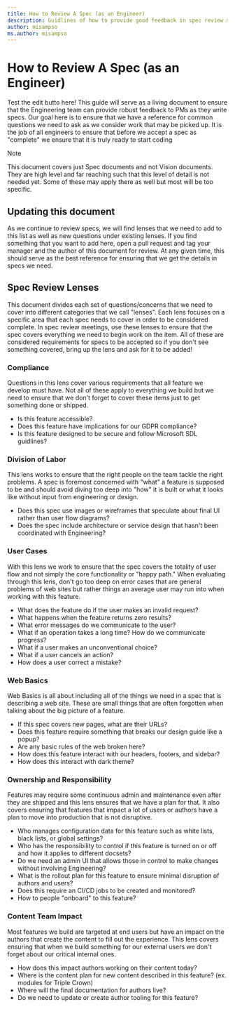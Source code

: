 ```yaml
---
title: How to Review A Spec (as an Engineer)
description: Guidlines of how to provide good feedback in spec review meetings
author: misampso
ms.author: misampso
---
```


# How to Review A Spec (as an Engineer)

Test the edit butto here!
This guide will serve as a living document to ensure that the Engineering team can provide robust feedback to PMs as they write specs. Our goal here is to ensure that we have a reference for common questions we need to ask as we consider work that may be picked up. It is the job of all engineers to ensure that before we accept a spec as "complete" we ensure that it is truly ready to start coding

> [!NOTE]
> This document covers just Spec documents and not Vision documents. They are high level and far reaching such that this level of detail is not needed yet. Some of these may apply there as well but most will be too specific.

## Updating this document

As we continue to review specs, we will find lenses that we need to add to this list as well as new questions under existing lenses. If you find something that you want to add here, open a pull request and tag your manager and the author of this document for review. At any given time, this should serve as the best reference for ensuring that we get the details in specs we need.

## Spec Review Lenses

This document divides each set of questions/concerns that we need to cover into different categories that we call "lenses". Each lens focuses on a specific area that each spec needs to cover in order to be considered complete. In spec review meetings, use these lenses to ensure that the spec covers everything we need to begin work on the item. All of these are considered requirements for specs to be accepted so if you don't see something covered, bring up the lens and ask for it to be added!

### Compliance

Questions in this lens cover various requirements that all feature we develop must have. Not all of these apply to everything we build but we need to ensure that we don't forget to cover these items just to get something done or shipped.

* Is this feature accessible?
* Does this feature have implications for our GDPR compliance?
* Is this feature designed to be secure and follow Microsoft SDL guidlines?

### Division of Labor

This lens works to ensure that the right people on the team tackle the right problems. A spec is foremost concerned with "what" a feature is supposed to be and should avoid diving too deep into "how" it is built or what it looks like without input from engineering or design.

* Does this spec use images or wireframes that speculate about final UI rather than user flow diagrams?
* Does the spec include architecture or service design that hasn't been coordinated with Engineering?

### User Cases

With this lens we work to ensure that the spec covers the totality of user flow and not simply the core functionality or "happy path." When evaluating through this lens, don't go too deep on error cases that are general problems of web sites but rather things an average user may run into when working with this feature.

* What does the feature do if the user makes an invalid request?
* What happens when the feature returns zero results?
* What error messages do we communicate to the user?
* What if an operation takes a long time? How do we communicate progress?
* What if a user makes an unconventional choice?
* What if a user cancels an action?
* How does a user correct a mistake?

### Web Basics

Web Basics is all about including all of the things we need in a spec that is describing a web site. These are small things that are often forgotten when talking about the big picture of a feature.

* If this spec covers new pages, what are their URLs?
* Does this feature require something that breaks our design guide like a popup?
* Are any basic rules of the web broken here?
* How does this feature interact with our headers, footers, and sidebar?
* How does this interact with dark theme?

### Ownership and Responsibility

Features may require some continuous admin and maintenance even after they are shipped and this lens ensures that we have a plan for that. It also covers ensuring that features that impact a lot of users or authors have a plan to move into production that is not disruptive.

* Who manages configuration data for this feature such as white lists, black lists, or global settings?
* Who has the responsibility to control if this feature is turned on or off and how it applies to different docsets?
* Do we need an admin UI that allows those in control to make changes without involving Engineering?
* What is the rollout plan for this feature to ensure minimal disruption of authors and users?
* Does this require an CI/CD jobs to be created and monitored?
* How to people "onboard" to this feature?

### Content Team Impact

Most features we build are targeted at end users but have an impact on the authors that create the content to fill out the experience. This lens covers ensuring that when we build something for our external users we don't forget about our critical internal ones.

* How does this impact authors working on their content today?
* Where is the content plan for new content described in this feature? (ex. modules for Triple Crown)
* Where will the final documentation for authors live?
* Do we need to update or create author tooling for this feature?
